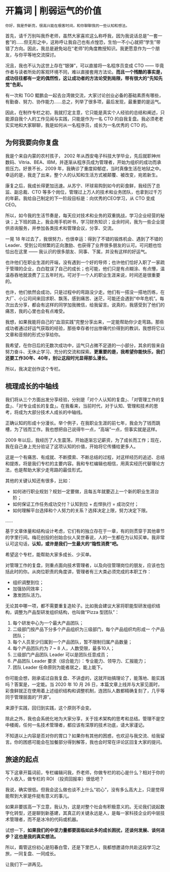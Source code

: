 # 开篇词 | 削弱运气的价值

    你好，我是乔新亮，很高兴能在极客时间，和你聊聊我的一些认知和想法。

首先，请千万别叫我乔老师，虽然大家喜欢这么称呼我，因为我说话总是“一套一套”的……但无形之中，这称呼让我自己也有点惶恐，生怕一不小心就把“学生”带错了方向。因此，我总是避免站在“老师”的角度教授知识。我更愿意作为一个朋友，与你平等地交流探讨。

况且，我也不认为这世上存在“银弹”，可以直接将一名程序员变成 CTO —— 毕竟作者与读者所处的客观环境不同，难以直接套用方法论。**而且一个残酷的事实是，成功往往都有一定的偶然性，这让成功者的方法论受到局限，带有很大的“先知先觉”色彩。**

有一次和 TGO 鲲鹏会一起去台湾做交流，大家讨论创业必备的基础素质有哪些，有勤奋、努力、协作能力……总之，列举了很多项，最后发现，最重要的是运气。

因此，在制作专栏之初，我就打定主意，它只能是真实个人经验的总结和阐述，只能源自我个人的工作见闻与实践，只能是作为一名 CTO 的自我复盘。我必须老老实实地和大家聊聊，我是如何从一名程序员，成长为一名优秀的 CTO 的。

## 为何我要向你复盘

我是个来自内蒙的农村孩子， 2002 年从西安电子科技大学毕业，先后就职神州数码、Vitria、BEA、IBM，并逐渐从程序员成为管理者，开始为组织的成功而承担压力。好景不长，2009 年，我确诊了重度抑郁症，当时真像生活在地狱之中。幸运的是，我走了出来，整个人的认知和生活方式被颠覆、被改变，宛若新生。

康复之后，我成长得更加迅速。从苏宁、环球易购到如今的彩食鲜，我经历了总监、副总裁、CTO 等多个岗位，管理过上万人的技术和业务团队，也拿到过千万的年薪。我给自己制定的下一阶段目标是：向优秀的CEO学习，从 CTO 变成 CEO。

所以，如今我的生活节奏是，每天应对技术和业务的双重挑战，学习企业经营的秘诀；上下班的路上，我会用手机听书，学习财务知识；业余时间，我为一些企业提供咨询服务，并参加各类技术和管理会议，分享、交流。

一晃 18 年过去了，我很努力，也很幸运：得到了不错的锻炼机会、遇到了不错的 Leader、受到公司频繁的正向激励、也获得了业界很多朋友的认可。可问题也恰恰出在这里 —— 我认识的很多朋友、同事、下属，并没有这样的好运气。

也许他们在职业生涯的开端，没有遇到一个好的导师；也许他们恰好入职了一家疏于管理的企业，白白耽误了自己的成长；也可能，他们只是有点糊涂、有点懵，温温吞吞地就浪费了三五年时光。可对于一个人的职业生涯来说，时间还是很重要的。

也许，他们依然会成功，只是过程中的弯路没少走。他们有一搭没一搭地历练，在大厂、小公司间来回求职、飘荡，感到痛苦、迷茫，可能还会遇到“中年危机”。每次出去分享，都会有这样的同学加我微信，给我留言。说真的，我感受到了他们的痛苦，我的心里也会有点难受。

我想，如果我能将自己的“血泪实践”完整分享出来，一定能帮助你少走弯路。那些成功者通过好运气获取的经验，那些幸存者付出惨痛代价得到的教训，我想将它以文章和音频的形式分享给你。

我希望，在你日后的无数次成功中，运气只占微不足道的一小部分，其余的皆来自努力奋斗、无休止学习、充分的交流和探索。**更重要的是，我希望你能快乐，我们还要工作30年、40年，别让这段时光显得那么漫长。**

所以，我决定创作这个专栏。

## 梳理成长的中轴线

我们将从三个方面出发分享经验，分别是「对个人认知的复盘」、「对管理工作的复盘」、「对专业成长的复盘」。在我看来，当前时代，对于认知、管理和技术的思考，将成为大部分技术人成长的中轴线。

正确认知的形成十分漫长。举个例子，在我职业生涯的前七年，我会为了钱而跳槽，为了钱而工作。我也想把自己说得牛一点，“高端”一点，但事实就是这样。

2009 年以后，我经历了人生震荡，开始逐渐忘记薪资，为了成长而工作；现在，我在自己身上充分验证了这项认知的价值，开始将它传播给更多人。

这是一个有痛苦、有成就、不断摸索、不断总结的过程，对这样经历的追述、总结和提炼，将是我们专栏的主要内容。我和专栏编辑也相信，用真实经历代替理论方法，也是帮助大家少走弯路的最佳形式。

其他的关键认知还有很多，比如：

*   如何进行职业规划？规划一定要做，且每五年就要迈上一个新的职业生涯台阶；
*   如何保证工作任务成功交付？认知到位 + 彪悍执行 = 成功交付；
*   如何理解平台选择和个人努力的关系？选择决定上限，努力决定下限。

……

基于文章体量和结构设计考虑，它们有的独立存在于一章，有的则贯穿于其他章节的字里行间。梅花创投的创始合伙人吴世春说，人的一生都在为认知买单。我非常认可这句话，**认知，或许是我们一生最大的“隐性消费”吧。**

希望这个专栏，能帮助大家多成长、少买单。

对管理工作的复盘，则重点面向技术管理者，以及向往管理岗位的朋友，应该也包括此时的你。从岗位职责的角度讲，管理者有三大类必须完成的本职工作：

*   组织调整到位；
*   加强协同效率；
*   激发团队活力。

无论其中哪一项，都不需要重复造轮子。比如我会建议大家将职能型研发组织结构，调整为产品型研发组织结构，也叫做“Pizza 型团队”：

1.  每个研发中心为一个最大产品团队；
2.  二级部门按产品下分多个产品组织为三级部门，每个产品组织均形成一 个产品团队；
3.  每个人员至少归属到一个产品团队，暂不限制归属产品数量；
4.  每个产品团队约为 7 ~ 8 人，人数受限，最多10人；
5.  三级部门产品团队 Leader 可以是团队任意成员；
6.  产品团队 Leader 要求（综合能力）：专业能力、领导力、汇报能力；
7.  团队 Leader 任命原则为能者居之，能上能下。

你可能会想，刚承诺过自我复盘、不讲虚的，这就开始搞理论了，能落地、能实践吗？答案是，一定能。当 2020 年 10 月 26 日，本篇文章上线并与大家见面时，彩食鲜就正在使用着上述组织结构和调整机制，连团队人数都精确复刻了，几乎等同于管理层面的“开源”。

来源于实践，回归到实践，这个原则不会变。

除此之外，我也会系统化地为大家分享，关于技术架构的思考和总结。管理不是空中楼阁，任何一名技术管理者，都应该有深厚的技术功底，请大家谨记。

不知道以上内容是否对你的胃口？如果你有其他的困惑，也欢迎与我交流、给我留言。你的困惑可能会在加餐部分得到解答，我也会时常在评论区回复大家的提问。

## 旅途的起点

写下这章开篇词前，专栏编辑问我，乔老师，你做专栏的初心是什么？相对于你的个人收入，做专栏的 ROI （投资回报率）很低吧？

我说，确实很低。但我会这么做也谈不上什么“初心”，没有多么高大上，只是觉得能帮到大家是件挺有意义的事儿。

如果非要拔高一下立意，我认为，这是对整个社会有积极意义的。无论我们说起数字化转型，还是聊到新基建，其真正的关键永远是人，是每一家科技企业的中层技术管理者，而不是冰冷的代码或机器。

试想一下，**如果我们的中坚力量都要面临如此多的成长困扰，还谈何发展、谈何进步？这也是我的真实想法。**

所以，甭管这份初心是阳春白雪，还是下里巴人，我都想邀请你共赴这段学习之旅，一同复盘、一同成长。

让我们下一讲再见。
    
